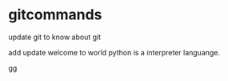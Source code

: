 # gitcommands
update git
to know about git

add update
welcome to world
python is a interpreter languange.


gg
